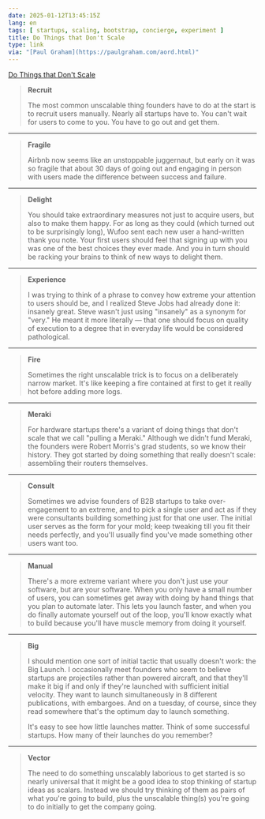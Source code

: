 ```yaml
---
date: 2025-01-12T13:45:15Z
lang: en
tags: [ startups, scaling, bootstrap, concierge, experiment ]
title: Do Things that Don't Scale
type: link
via: "[Paul Graham](https://paulgraham.com/aord.html)"
---
```


[Do Things that Don't Scale](https://paulgraham.com/ds.html)

> **Recruit**
>
> The most common unscalable thing founders have to do at the start is to recruit users manually. Nearly all startups have to. You can't wait for users to come to you. You have to go out and get them.

---

> **Fragile**
>
> Airbnb now seems like an unstoppable juggernaut, but early on it was so fragile that about 30 days of going out and engaging in person with users made the difference between success and failure.

---

> **Delight**
>
> You should take extraordinary measures not just to acquire users, but also to make them happy. For as long as they could (which turned out to be surprisingly long), Wufoo sent each new user a hand-written thank you note. Your first users should feel that signing up with you was one of the best choices they ever made. And you in turn should be racking your brains to think of new ways to delight them.

---

> **Experience**
>
> I was trying to think of a phrase to convey how extreme your attention to users should be, and I realized Steve Jobs had already done it: insanely great. Steve wasn't just using "insanely" as a synonym for "very." He meant it more literally — that one should focus on quality of execution to a degree that in everyday life would be considered pathological.

---

> **Fire**
>
> Sometimes the right unscalable trick is to focus on a deliberately narrow market. It's like keeping a fire contained at first to get it really hot before adding more logs.

---

> **Meraki**
>
> For hardware startups there's a variant of doing things that don't scale that we call "pulling a Meraki." Although we didn't fund Meraki, the founders were Robert Morris's grad students, so we know their history. They got started by doing something that really doesn't scale: assembling their routers themselves.

---

> **Consult**
>
> Sometimes we advise founders of B2B startups to take over-engagement to an extreme, and to pick a single user and act as if they were consultants building something just for that one user. The initial user serves as the form for your mold; keep tweaking till you fit their needs perfectly, and you'll usually find you've made something other users want too.

---

> **Manual**
>
> There's a more extreme variant where you don't just use your software, but are your software. When you only have a small number of users, you can sometimes get away with doing by hand things that you plan to automate later. This lets you launch faster, and when you do finally automate yourself out of the loop, you'll know exactly what to build because you'll have muscle memory from doing it yourself.

---

> **Big**
>
> I should mention one sort of initial tactic that usually doesn't work: the Big Launch. I occasionally meet founders who seem to believe startups are projectiles rather than powered aircraft, and that they'll make it big if and only if they're launched with sufficient initial velocity. They want to launch simultaneously in 8 different publications, with embargoes. And on a tuesday, of course, since they read somewhere that's the optimum day to launch something.
>
> It's easy to see how little launches matter. Think of some successful startups. How many of their launches do you remember?

---

> **Vector**
>
> The need to do something unscalably laborious to get started is so nearly universal that it might be a good idea to stop thinking of startup ideas as scalars. Instead we should try thinking of them as pairs of what you're going to build, plus the unscalable thing(s) you're going to do initially to get the company going.
